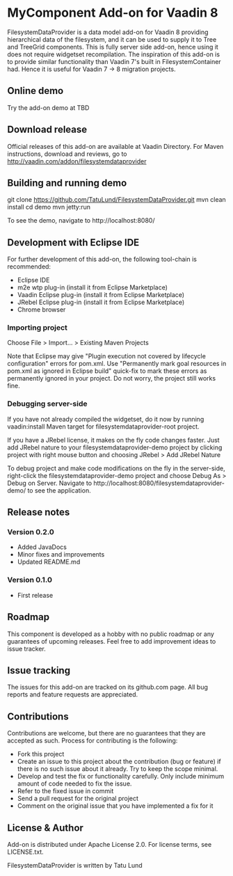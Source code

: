 # MyComponent Add-on for Vaadin 8

FilesystemDataProvider is a data model add-on for Vaadin 8 providing hierarchical
data of the filesystem, and it can be used to supply it to Tree and TreeGrid components.
This is fully server side add-on, hence using it does not require widgetset recompilation.
The inspiration of this add-on is to provide similar functionality than Vaadin 7's 
built in FilesystemContainer had. Hence it is useful for Vaadin 7 -> 8 migration projects.

## Online demo

Try the add-on demo at TBD

## Download release

Official releases of this add-on are available at Vaadin Directory. For Maven instructions, download and reviews, go to http://vaadin.com/addon/filesystemdataprovider

## Building and running demo

git clone https://github.com/TatuLund/FilesystemDataProvider.git
mvn clean install
cd demo
mvn jetty:run

To see the demo, navigate to http://localhost:8080/

## Development with Eclipse IDE

For further development of this add-on, the following tool-chain is recommended:
- Eclipse IDE
- m2e wtp plug-in (install it from Eclipse Marketplace)
- Vaadin Eclipse plug-in (install it from Eclipse Marketplace)
- JRebel Eclipse plug-in (install it from Eclipse Marketplace)
- Chrome browser

### Importing project

Choose File > Import... > Existing Maven Projects

Note that Eclipse may give "Plugin execution not covered by lifecycle configuration" errors for pom.xml. Use "Permanently mark goal resources in pom.xml as ignored in Eclipse build" quick-fix to mark these errors as permanently ignored in your project. Do not worry, the project still works fine. 

### Debugging server-side

If you have not already compiled the widgetset, do it now by running vaadin:install Maven target for filesystemdataprovider-root project.

If you have a JRebel license, it makes on the fly code changes faster. Just add JRebel nature to your filesystemdataprovider-demo project by clicking project with right mouse button and choosing JRebel > Add JRebel Nature

To debug project and make code modifications on the fly in the server-side, right-click the filesystemdataprovider-demo project and choose Debug As > Debug on Server. Navigate to http://localhost:8080/filesystemdataprovider-demo/ to see the application.


## Release notes

### Version 0.2.0
- Added JavaDocs
- Minor fixes and improvements
- Updated README.md

### Version 0.1.0
- First release

## Roadmap

This component is developed as a hobby with no public roadmap or any guarantees of upcoming releases. Feel free to add improvement ideas to issue tracker.

## Issue tracking

The issues for this add-on are tracked on its github.com page. All bug reports and feature requests are appreciated. 

## Contributions

Contributions are welcome, but there are no guarantees that they are accepted as such. Process for contributing is the following:
- Fork this project
- Create an issue to this project about the contribution (bug or feature) if there is no such issue about it already. Try to keep the scope minimal.
- Develop and test the fix or functionality carefully. Only include minimum amount of code needed to fix the issue.
- Refer to the fixed issue in commit
- Send a pull request for the original project
- Comment on the original issue that you have implemented a fix for it

## License & Author

Add-on is distributed under Apache License 2.0. For license terms, see LICENSE.txt.

FilesystemDataProvider is written by Tatu Lund

